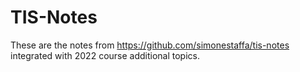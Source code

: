 # TIS-Notes
These are the notes from https://github.com/simonestaffa/tis-notes integrated with 2022 course additional topics.
